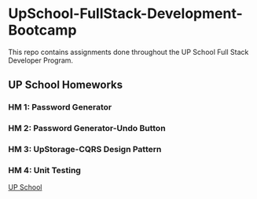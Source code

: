 # UpSchool-FullStack-Development-Bootcamp
This repo contains assignments done throughout the UP School Full Stack Developer Program.

## UP School Homeworks
### HM 1: Password Generator
### HM 2: Password Generator-Undo Button
### HM 3: UpStorage-CQRS Design Pattern
### HM 4: Unit Testing

[UP School](https://www.upschool.io/)

